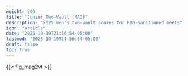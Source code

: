 ```yaml
---
weight: 800
title: "Junior Two-Vault (MAG)"
description: "2025 men's two-vault scores for FIG-sanctioned meets"
icon: "article"
date: "2025-10-19T21:56:54-05:00"
lastmod: "2025-10-19T21:56:54-05:00"
draft: false
toc: true
---
```


{{< fig_mag2vt >}}